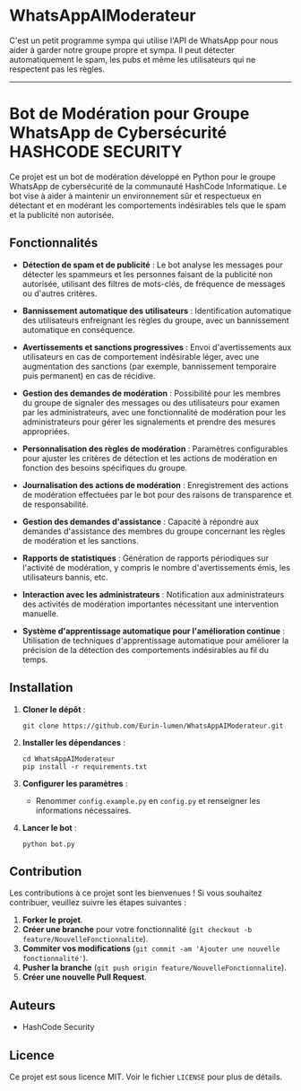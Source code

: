 # WhatsAppAIModerateur
C'est un petit programme sympa qui utilise l'API de WhatsApp pour nous aider à garder notre groupe propre et sympa. Il peut détecter automatiquement le spam, les pubs et même les utilisateurs qui ne respectent pas les règles.

--- 

# Bot de Modération pour Groupe WhatsApp de Cybersécurité HASHCODE SECURITY 

Ce projet est un bot de modération développé en Python pour le groupe WhatsApp de cybersécurité de la communauté HashCode Informatique. Le bot vise à aider à maintenir un environnement sûr et respectueux en détectant et en modérant les comportements indésirables tels que le spam et la publicité non autorisée.

## Fonctionnalités

- **Détection de spam et de publicité** : Le bot analyse les messages pour détecter les spammeurs et les personnes faisant de la publicité non autorisée, utilisant des filtres de mots-clés, de fréquence de messages ou d'autres critères.

- **Bannissement automatique des utilisateurs** : Identification automatique des utilisateurs enfreignant les règles du groupe, avec un bannissement automatique en conséquence.

- **Avertissements et sanctions progressives** : Envoi d'avertissements aux utilisateurs en cas de comportement indésirable léger, avec une augmentation des sanctions (par exemple, bannissement temporaire puis permanent) en cas de récidive.

- **Gestion des demandes de modération** : Possibilité pour les membres du groupe de signaler des messages ou des utilisateurs pour examen par les administrateurs, avec une fonctionnalité de modération pour les administrateurs pour gérer les signalements et prendre des mesures appropriées.

- **Personnalisation des règles de modération** : Paramètres configurables pour ajuster les critères de détection et les actions de modération en fonction des besoins spécifiques du groupe.

- **Journalisation des actions de modération** : Enregistrement des actions de modération effectuées par le bot pour des raisons de transparence et de responsabilité.

- **Gestion des demandes d'assistance** : Capacité à répondre aux demandes d'assistance des membres du groupe concernant les règles de modération et les sanctions.

- **Rapports de statistiques** : Génération de rapports périodiques sur l'activité de modération, y compris le nombre d'avertissements émis, les utilisateurs bannis, etc.

- **Interaction avec les administrateurs** : Notification aux administrateurs des activités de modération importantes nécessitant une intervention manuelle.

- **Système d'apprentissage automatique pour l'amélioration continue** : Utilisation de techniques d'apprentissage automatique pour améliorer la précision de la détection des comportements indésirables au fil du temps.

## Installation

1. **Cloner le dépôt** :
   ```
   git clone https://github.com/Eurin-lumen/WhatsAppAIModerateur.git
   ```

2. **Installer les dépendances** :
   ```
   cd WhatsAppAIModerateur
   pip install -r requirements.txt
   ```

3. **Configurer les paramètres** :
   - Renommer `config.example.py` en `config.py` et renseigner les informations nécessaires.

4. **Lancer le bot** :
   ```
   python bot.py
   ```

## Contribution

Les contributions à ce projet sont les bienvenues ! Si vous souhaitez contribuer, veuillez suivre les étapes suivantes :

1. **Forker le projet**.
2. **Créer une branche** pour votre fonctionnalité (`git checkout -b feature/NouvelleFonctionnalite`).
3. **Commiter vos modifications** (`git commit -am 'Ajouter une nouvelle fonctionnalité'`).
4. **Pusher la branche** (`git push origin feature/NouvelleFonctionnalite`).
5. **Créer une nouvelle Pull Request**.

## Auteurs

- HashCode Security

## Licence

Ce projet est sous licence MIT. Voir le fichier `LICENSE` pour plus de détails.

